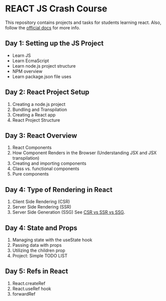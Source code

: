 # REACT JS Crash Course
This repository contains projects and tasks for students learning react. Also, follow the [official docs](https://react.dev/learn) for more info.

## Day 1: Setting up the JS Project
- Learn JS
- Learn EcmaScript
- Learn node.js project structure
- NPM overview
- Learn package.json file uses

## Day 2: React Project Setup
1. Creating a node.js project
2. Bundling and Transpilation
3. Creating a React app
4. React Project Structure

## Day 3: React Overview
1. React Components 
2. How Component Renders in the Browser (Understanding JSX and JSX transpilation)
3. Creating and importing components
4. Class vs. functional components
5. Pure components

## Day 4: Type of Rendering in React
1. Client Side Rendering (CSR)
2. Server Side Rendering (SSR)
3. Server Side Generation (SSG)
See [CSR vs SSR vs SSG](https://www.geeksforgeeks.org/server-side-rendering-vs-client-side-rendering-vs-server-side-generation/).

## Day 4: State and Props
1. Managing state with the useState hook 
2. Passing data with props
3. Utilizing the children prop
4. Project: Simple TODO LIST

## Day 5: Refs in React
1. React.createRef
2. React.useRef hook
3. forwardRef


